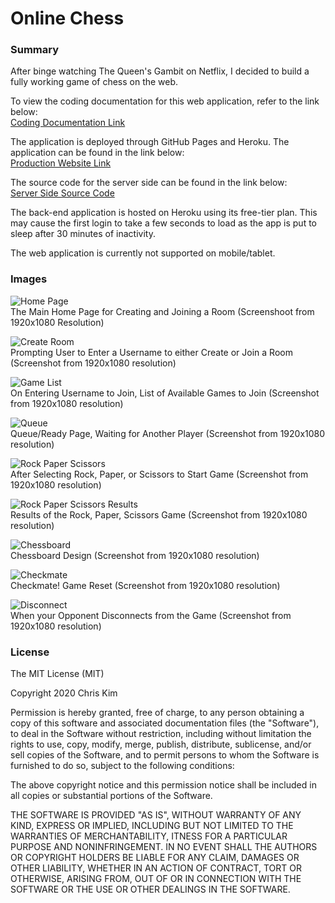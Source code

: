 # Online Chess  

### Summary  

After binge watching The Queen's Gambit on Netflix, I decided to build a fully working game of chess on the web.  

To view the coding documentation for this web application, refer to the link below:  
[Coding Documentation Link](https://ikim1991.github.io/coding-documentation/#/online-chess/)  

The application is deployed through GitHub Pages and Heroku. The application can be found in the link below:  
[Production Website Link](https://ikim1991.github.io/online-chess/)  

The source code for the server side can be found in the link below:  
[Server Side Source Code](https://github.com/ikim1991/online-chess-api/)  

The back-end application is hosted on Heroku using its free-tier plan. This may cause the first login to take a few seconds to load as the app is put to sleep after 30 minutes of inactivity.  

The web application is currently not supported on mobile/tablet.  

### Images  

![Home Page](./app-images/home.png "Login Page")  
The Main Home Page for Creating and Joining a Room (Screenshoot from 1920x1080 Resolution)  

![Create Room](./app-images/create.png "Create Room")  
Prompting User to Enter a Username to either Create or Join a Room (Screenshot from 1920x1080 resolution)  

![Game List](./app-images/gamelist.png "Game List")  
On Entering Username to Join, List of Available Games to Join (Screenshot from 1920x1080 resolution)  

![Queue](./app-images/queue.png "Queue")  
Queue/Ready Page, Waiting for Another Player (Screenshot from 1920x1080 resolution)  

![Rock Paper Scissors](./app-images/rockpaperscissors.png "Rock Paper Scissors")  
After Selecting Rock, Paper, or Scissors to Start Game (Screenshot from 1920x1080 resolution)  

![Rock Paper Scissors Results](./app-images/rps-results.png "Rock Paper Scissors Results")  
Results of the Rock, Paper, Scissors Game (Screenshot from 1920x1080 resolution)  

![Chessboard](./app-images/chessboard.png "Chessboard")  
Chessboard Design (Screenshot from 1920x1080 resolution)  

![Checkmate](./app-images/checkmate.png "Checkmate")  
Checkmate! Game Reset (Screenshot from 1920x1080 resolution)  

![Disconnect](./app-images/disconnect.png "Disconnect")  
When your Opponent Disconnects from the Game (Screenshot from 1920x1080 resolution)  

### License  
The MIT License (MIT)

Copyright 2020 Chris Kim

Permission is hereby granted, free of charge, to any person obtaining a copy of this software and associated documentation files (the "Software"), to deal in the Software without restriction, including without limitation the rights to use, copy, modify, merge, publish, distribute, sublicense, and/or sell copies of the Software, and to permit persons to whom the Software is furnished to do so, subject to the following conditions:

The above copyright notice and this permission notice shall be included in all copies or substantial portions of the Software.

THE SOFTWARE IS PROVIDED "AS IS", WITHOUT WARRANTY OF ANY KIND, EXPRESS OR IMPLIED, INCLUDING BUT NOT LIMITED TO THE WARRANTIES OF MERCHANTABILITY, ITNESS FOR A PARTICULAR PURPOSE AND NONINFRINGEMENT. IN NO EVENT SHALL THE AUTHORS OR COPYRIGHT HOLDERS BE LIABLE FOR ANY CLAIM, DAMAGES OR OTHER LIABILITY, WHETHER IN AN ACTION OF CONTRACT, TORT OR OTHERWISE, ARISING FROM, OUT OF OR IN CONNECTION WITH THE SOFTWARE OR THE USE OR OTHER DEALINGS IN THE SOFTWARE.
